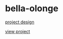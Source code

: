 # bella-olonge

[project design](https://www.figma.com/file/UhtnJ06tUe0Tq9f08qxYLm/Food-delivery-app-Ui-kit-(Community)?node-id=0%3A1)

[view project](https://mart-j.github.io/bella-olonge/)
